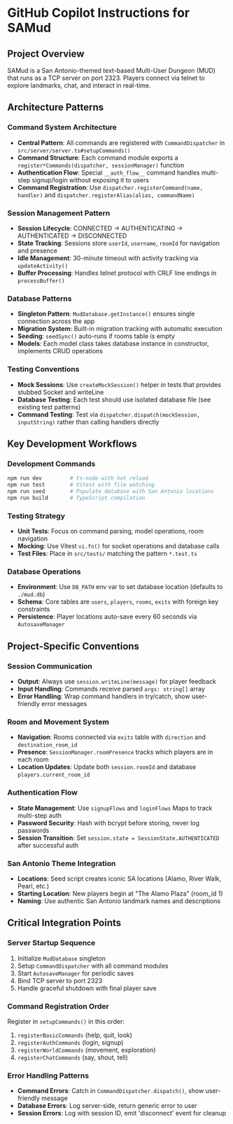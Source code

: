 # GitHub Copilot Instructions for SAMud

## Project Overview
SAMud is a San Antonio-themed text-based Multi-User Dungeon (MUD) that runs as a TCP server on port 2323. Players connect via telnet to explore landmarks, chat, and interact in real-time.

## Architecture Patterns

### Command System Architecture
- **Central Pattern**: All commands are registered with `CommandDispatcher` in `src/server/server.ts#setupCommands()`
- **Command Structure**: Each command module exports a `register*Commands(dispatcher, sessionManager)` function
- **Authentication Flow**: Special `__auth_flow__` command handles multi-step signup/login without exposing it to users
- **Command Registration**: Use `dispatcher.registerCommand(name, handler)` and `dispatcher.registerAlias(alias, commandName)`

### Session Management Pattern
- **Session Lifecycle**: CONNECTED → AUTHENTICATING → AUTHENTICATED → DISCONNECTED
- **State Tracking**: Sessions store `userId`, `username`, `roomId` for navigation and presence
- **Idle Management**: 30-minute timeout with activity tracking via `updateActivity()`
- **Buffer Processing**: Handles telnet protocol with CRLF line endings in `processBuffer()`

### Database Patterns
- **Singleton Pattern**: `MudDatabase.getInstance()` ensures single connection across the app
- **Migration System**: Built-in migration tracking with automatic execution
- **Seeding**: `seedSync()` auto-runs if rooms table is empty
- **Models**: Each model class takes database instance in constructor, implements CRUD operations

### Testing Conventions
- **Mock Sessions**: Use `createMockSession()` helper in tests that provides stubbed Socket and writeLine
- **Database Testing**: Each test should use isolated database file (see existing test patterns)
- **Command Testing**: Test via `dispatcher.dispatch(mockSession, inputString)` rather than calling handlers directly

## Key Development Workflows

### Development Commands
```bash
npm run dev         # ts-node with hot reload
npm run test        # Vitest with file watching
npm run seed        # Populate database with San Antonio locations
npm run build       # TypeScript compilation
```

### Testing Strategy
- **Unit Tests**: Focus on command parsing, model operations, room navigation
- **Mocking**: Use Vitest `vi.fn()` for socket operations and database calls
- **Test Files**: Place in `src/tests/` matching the pattern `*.test.ts`

### Database Operations
- **Environment**: Use `DB_PATH` env var to set database location (defaults to `./mud.db`)
- **Schema**: Core tables are `users`, `players`, `rooms`, `exits` with foreign key constraints
- **Persistence**: Player locations auto-save every 60 seconds via `AutosaveManager`

## Project-Specific Conventions

### Session Communication
- **Output**: Always use `session.writeLine(message)` for player feedback
- **Input Handling**: Commands receive parsed `args: string[]` array
- **Error Handling**: Wrap command handlers in try/catch, show user-friendly error messages

### Room and Movement System
- **Navigation**: Rooms connected via `exits` table with `direction` and `destination_room_id`
- **Presence**: `SessionManager.roomPresence` tracks which players are in each room
- **Location Updates**: Update both `session.roomId` and database `players.current_room_id`

### Authentication Flow
- **State Management**: Use `signupFlows` and `loginFlows` Maps to track multi-step auth
- **Password Security**: Hash with bcrypt before storing, never log passwords
- **Session Transition**: Set `session.state = SessionState.AUTHENTICATED` after successful auth

### San Antonio Theme Integration
- **Locations**: Seed script creates iconic SA locations (Alamo, River Walk, Pearl, etc.)
- **Starting Location**: New players begin at "The Alamo Plaza" (room_id 1)
- **Naming**: Use authentic San Antonio landmark names and descriptions

## Critical Integration Points

### Server Startup Sequence
1. Initialize `MudDatabase` singleton
2. Setup `CommandDispatcher` with all command modules
3. Start `AutosaveManager` for periodic saves
4. Bind TCP server to port 2323
5. Handle graceful shutdown with final player save

### Command Registration Order
Register in `setupCommands()` in this order:
1. `registerBasicCommands` (help, quit, look)
2. `registerAuthCommands` (login, signup)
3. `registerWorldCommands` (movement, exploration)  
4. `registerChatCommands` (say, shout, tell)

### Error Handling Patterns
- **Command Errors**: Catch in `CommandDispatcher.dispatch()`, show user-friendly message
- **Database Errors**: Log server-side, return generic error to user
- **Session Errors**: Log with session ID, emit 'disconnect' event for cleanup